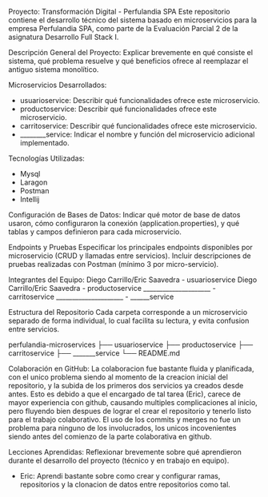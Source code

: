 Proyecto: Transformación Digital - Perfulandia SPA Este repositorio contiene el desarrollo técnico del sistema basado en microservicios para la empresa Perfulandia SPA, como parte de la Evaluación Parcial 2 de la asignatura Desarrollo Full Stack I.

Descripción General del Proyecto: Explicar brevemente en qué consiste el sistema, qué problema resuelve y qué beneficios ofrece al reemplazar el antiguo sistema monolítico.

Microservicios Desarrollados:
- usuarioservice: Describir qué funcionalidades ofrece este microservicio.
- productoservice: Describir qué funcionalidades ofrece este microservicio.
- carritoservice: Describir qué funcionalidades ofrece este microservicio.
- ________service: Indicar el nombre y función del microservicio adicional implementado.

Tecnologías Utilizadas:
- Mysql
- Laragon
- Postman
- Intellij

Configuración de Bases de Datos: Indicar qué motor de base de datos usaron, cómo configuraron la conexión (application.properties), y qué tablas y campos definieron para cada microservicio.

Endpoints y Pruebas Especificar los principales endpoints disponibles por microservicio (CRUD y llamadas entre servicios). Incluir descripciones de pruebas realizadas con Postman (mínimo 3 por micro-servicio).

Integrantes del Equipo:
Diego Carrillo/Eric Saavedra - usuarioservice 
Diego Carrillo/Eric Saavedra - productoservice 
_____________________ - carritoservice
_____________________ - ______service

Estructura del Repositorio Cada carpeta corresponde a un microservicio separado de forma individual, lo cual facilita su lectura, y evita confusion entre servicios.

perfulandia-microservices 
├── usuarioservice 
├── productoservice 
├── carritoservice 
├── _______service
└── README.md

Colaboración en GitHub:
La colaboracion fue bastante fluida y planificada, con el unico problema siendo al momento de la creacion inicial del repositorio, y la subida de los primeros dos servicios ya creados desde antes. Esto es debido
a que el encargado de tal tarea (Eric), carece de mayor experiencia con github, causando multiples complicaciones al inicio, pero fluyendo bien despues de lograr el crear el repositorio y tenerlo listo para el trabajo colaborativo.
El uso de los commits y merges no fue un problema para ninguno de los involucrados, los unicos incovenientes siendo antes del comienzo de la parte colaborativa en github.

Lecciones Aprendidas:
Reflexionar brevemente sobre qué aprendieron durante el desarrollo del proyecto (técnico y en trabajo en equipo).
- Eric: Aprendi bastante sobre como crear y configurar ramas, repositorios y la clonacion de datos entre repositorios como tal.
